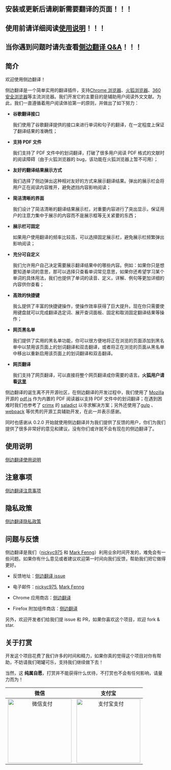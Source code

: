 ## 安装或更新后请刷新需要翻译的页面！！！

## 使用前请详细阅读[使用说明](./使用说明.md)！！！

## 当你遇到问题时请先查看[侧边翻译 Q&A](./注意事项.md)！！！

## 简介

欢迎使用侧边翻译！

侧边翻译是一个简单实用的翻译插件，支持[Chrome 浏览器](https://chrome.google.com/webstore/detail/bocbaocobfecmglnmeaeppambideimao)、[火狐浏览器](https://addons.mozilla.org/en-US/firefox/addon/edge_translate)、[360 安全浏览器](https://ext.se.360.cn/webstore/detail/jkhojcaggkaojlhfddocjkkphfdkejeg)等主流浏览器。我们开发它的主要目的是辅助用户阅读外文文献。为此，我们一直遵循着用户阅读体验第一的原则，并做出了如下努力：

-   **谷歌翻译接口**

    我们使用了谷歌翻译提供的接口来进行单词和句子的翻译，在一定程度上保证了翻译结果的准确性；

-   **支持 PDF 文件**

    我们支持了 PDF 文件中的划词翻译，打破了很多用户阅读 PDF 格式的文献时的阅读障碍（由于火狐浏览器的 bug，该功能在火狐浏览器上暂不可用）；

-   **友好的翻译结果展示方式**

    我们选择了侧边弹出这种相对友好的方式来展示翻译结果。弹出的展示栏会将用户正在阅读内容推开，避免遮挡内容影响阅读；

-   **简洁清晰的界面**

    我们设计了简洁清晰的翻译结果展示栏，对重要内容进行了突出显示，保证用户的注意力集中于展示的内容而不是展示框等无关紧要的东西；

-   **展示栏可固定**

    如果用户使用翻译的频率比较高，可以选择固定展示栏，避免展示栏频繁弹出影响阅读；

-   **充分可自定义**

    我们允许用户自己决定需要展示翻译结果中的哪些内容。例如：如果你只是想要知道单词的意思，那可以选择只查看单词常见意思，如果你还希望学习某个单词的具体用法，我们也提供了单词的读音、定义，详解、例句等更加详细的内容供你查看；

-   **高效的快捷键**

    我么提供了丰富的快捷键操作，使操作效率获得了巨大提升。现在你只需要使用键盘就可以完成翻译选定词、展开查词面板、固定和取消固定翻译结果等操作；

-   **网页黑名单**

    我们提供了实用的黑名单功能，你可以很方便地将正在浏览的页面添加到黑名单中以禁用该页面上的划词翻译和双击翻译，或者将正在浏览的页面从黑名单中移出以重新启用该页面上的划词翻译和双击翻译。

-   **网页翻译**

    我们支持了网页翻译，可以直接将整个网页翻译成你需要的语言。**火狐用户请看[这里](./致火狐用户.md)**

侧边翻译的诞生离不开开源社区，在侧边翻译的开发过程中，我们使用了 [Mozilla](https://github.com/mozilla) 开源的 [pdf.js](https://github.com/mozilla/pdf.js) 作为内置的 PDF 阅读器以支持 PDF 文件中的划词翻译；在遇到困难时我们也参考了 [crimx](https://github.com/crimx) 的 [saladict](https://github.com/crimx/ext-saladict) 以寻求解决方案；另外还使用了[gulp](https://github.com/gulpjs/gulp) 、[webpack](https://github.com/webpack/webpack) 等优秀的开源工具辅助开发，在此一并表示感谢。

同时也感谢从 0.2.0 开始就使用侧边翻译并为我们提供了反馈的用户，你们为我们提供了很多非常好的意见和建议，没有你们或许就不会有现在的侧边翻译了。

## 使用说明

[侧边翻译使用说明](./使用说明.md)

## 注意事项

[侧边翻译注意事项](./注意事项.md)

## 隐私政策

[侧边翻译隐私政策](./隐私政策.md)

## 问题与反馈

侧边翻译是我们（[nickyc975](https://github.com/nickyc975) 和 [Mark Fenng](https://github.com/Mark-Fenng)）利用业余时间开发的，难免会有一些问题。如果你有什么意见或者建议欢迎第一时间向我们反馈，帮助我们把它做得更好。

-   反馈地址：[侧边翻译 issue](https://github.com/EdgeTranslate/EdgeTranslate/issues/new/choose)

-   电子邮件：[nickyc975](mailto:chenjinlong2016@outlook.com), [Mark Fenng](mailto:f18846188605@gmail.com)

-   Chrome 应用商店：[侧边翻译](https://chrome.google.com/webstore/detail/bocbaocobfecmglnmeaeppambideimao/reviews)

-   Firefox 附加组件商店：[侧边翻译](https://addons.mozilla.org/en-US/firefox/addon/edge_translate/reviews)

另外，欢迎开发者们给我们提 issue 和 PR，如果你喜欢这个项目，欢迎 fork & star.

## 关于打赏

开发这个项目花费了我们许多的时间和精力，如果你真的觉得这个项目对你有帮助，不妨请我们喝罐可乐，支持我们继续做下去！

当然，这 **纯属自愿**，打赏并不能获得什么优待，不打赏也不会有任何影响，请量力而为！

|                                                                    微信                                                                     |                                                                    支付宝                                                                     |
| :-----------------------------------------------------------------------------------------------------------------------------------------: | :-------------------------------------------------------------------------------------------------------------------------------------------: |
| <img src="https://user-images.githubusercontent.com/25877145/80864662-b6617c00-8cb6-11ea-915a-582ca046118c.png" height=200 alt="微信支付"/> | <img src="https://user-images.githubusercontent.com/25877145/80864685-ced19680-8cb6-11ea-94e5-f5ca8e4389b9.jpg" height=200 alt="支付宝支付"/> |
